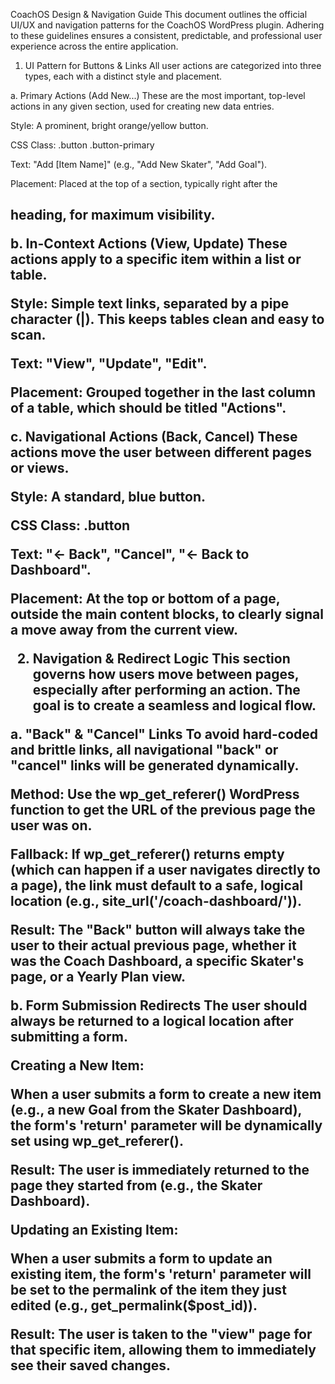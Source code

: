 CoachOS Design & Navigation Guide
This document outlines the official UI/UX and navigation patterns for the CoachOS WordPress plugin. Adhering to these guidelines ensures a consistent, predictable, and professional user experience across the entire application.

1. UI Pattern for Buttons & Links
All user actions are categorized into three types, each with a distinct style and placement.

a. Primary Actions (Add New...)
These are the most important, top-level actions in any given section, used for creating new data entries.

Style: A prominent, bright orange/yellow button.

CSS Class: .button .button-primary

Text: "Add [Item Name]" (e.g., "Add New Skater", "Add Goal").

Placement: Placed at the top of a section, typically right after the <h2> heading, for maximum visibility.

b. In-Context Actions (View, Update)
These actions apply to a specific item within a list or table.

Style: Simple text links, separated by a pipe character (|). This keeps tables clean and easy to scan.

Text: "View", "Update", "Edit".

Placement: Grouped together in the last column of a table, which should be titled "Actions".

c. Navigational Actions (Back, Cancel)
These actions move the user between different pages or views.

Style: A standard, blue button.

CSS Class: .button

Text: "← Back", "Cancel", "← Back to Dashboard".

Placement: At the top or bottom of a page, outside the main content blocks, to clearly signal a move away from the current view.

2. Navigation & Redirect Logic
This section governs how users move between pages, especially after performing an action. The goal is to create a seamless and logical flow.

a. "Back" & "Cancel" Links
To avoid hard-coded and brittle links, all navigational "back" or "cancel" links will be generated dynamically.

Method: Use the wp_get_referer() WordPress function to get the URL of the previous page the user was on.

Fallback: If wp_get_referer() returns empty (which can happen if a user navigates directly to a page), the link must default to a safe, logical location (e.g., site_url('/coach-dashboard/')).

Result: The "Back" button will always take the user to their actual previous page, whether it was the Coach Dashboard, a specific Skater's page, or a Yearly Plan view.

b. Form Submission Redirects
The user should always be returned to a logical location after submitting a form.

Creating a New Item:

When a user submits a form to create a new item (e.g., a new Goal from the Skater Dashboard), the form's 'return' parameter will be dynamically set using wp_get_referer().

Result: The user is immediately returned to the page they started from (e.g., the Skater Dashboard).

Updating an Existing Item:

When a user submits a form to update an existing item, the form's 'return' parameter will be set to the permalink of the item they just edited (e.g., get_permalink($post_id)).

Result: The user is taken to the "view" page for that specific item, allowing them to immediately see their saved changes.